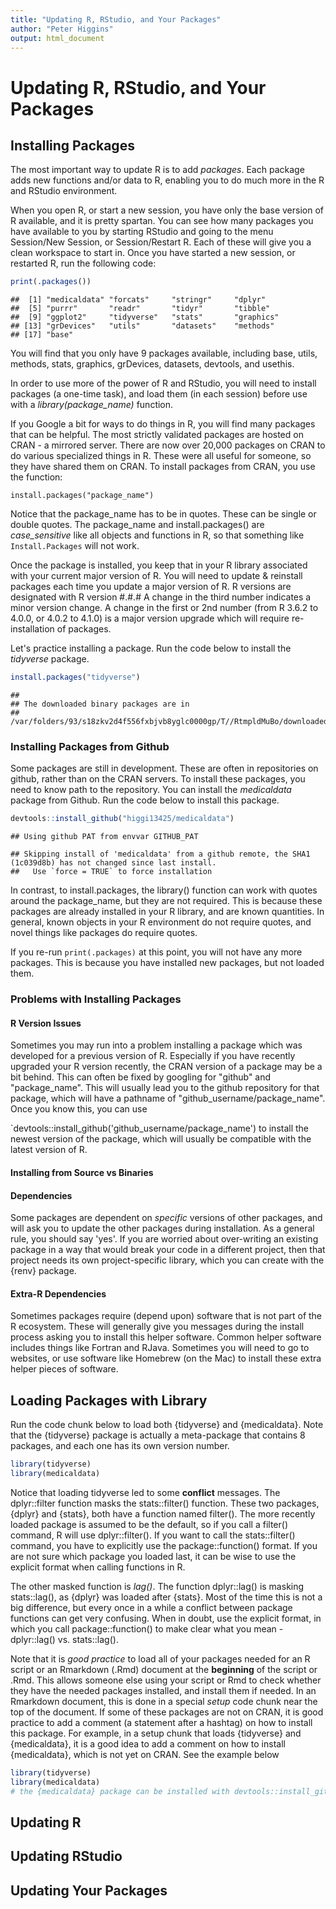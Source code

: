 ```yaml
---
title: "Updating R, RStudio, and Your Packages"
author: "Peter Higgins"
output: html_document
---
```




# Updating R, RStudio, and Your Packages

## Installing Packages
The most important way to update R is to add _packages_. Each package adds new functions and/or data to R, enabling you to do much more in the R and RStudio environment.

When you open R, or start a new session, you have only the base version of R available, and it is pretty spartan. You can see how many packages you have available to you by starting RStudio and going to the menu Session/New Session, or Session/Restart R. Each of these will give you a clean workspace to start in. Once you have started a new session, or restarted R, run the following code:


```r
print(.packages())
```

```
##  [1] "medicaldata" "forcats"     "stringr"     "dplyr"      
##  [5] "purrr"       "readr"       "tidyr"       "tibble"     
##  [9] "ggplot2"     "tidyverse"   "stats"       "graphics"   
## [13] "grDevices"   "utils"       "datasets"    "methods"    
## [17] "base"
```

You will find that you only have 9 packages available, including base, utils, methods, stats, graphics, grDevices, datasets, devtools, and usethis.   

In order to use more of the power of R and RStudio, you will need to install packages (a one-time task), and load them (in each session) before use with a _library(package_name)_ function.

If you Google a bit for ways to do things in R, you will find many packages that can be helpful. The most strictly validated packages are hosted on CRAN - a mirrored server. There are now over 20,000 packages on CRAN to do various specialized things in R. These were all useful for someone, so they have shared them on CRAN. To install packages from CRAN, you use the function:

`install.packages("package_name")`

Notice that the package_name has to be in quotes. These can be single or double quotes. The package_name and install.packages() are _case_sensitive_ like all objects and functions in R, so that something like `Install.Packages` will not work.

Once the package is installed, you keep that in your R library associated with your current major version of R. You will need to update & reinstall packages each time you update a major version of R. R versions are designated with R version #.#.#  A change in the third number indicates a minor version change. A change in the first or 2nd number (from R 3.6.2 to 4.0.0, or 4.0.2 to 4.1.0) is a major version upgrade which will require re-installation of packages.

Let's practice installing a package. Run the code below to install the _tidyverse_ package.


```r
install.packages("tidyverse")
```

```
## 
## The downloaded binary packages are in
## 	/var/folders/93/s18zkv2d4f556fxbjvb8yglc0000gp/T//RtmpldMuBo/downloaded_packages
```

### Installing Packages from Github
Some packages are still in development. These are often in repositories on github, rather than on the CRAN servers. To install these packages, you need to know path to the repository. You can install the _medicaldata_ package from Github. Run the code below to install this package.


```r
devtools::install_github("higgi13425/medicaldata")
```

```
## Using github PAT from envvar GITHUB_PAT
```

```
## Skipping install of 'medicaldata' from a github remote, the SHA1 (1c039d8b) has not changed since last install.
##   Use `force = TRUE` to force installation
```

In contrast, to install.packages, the library() function can work with quotes around the package_name, but they are not required. This is because these packages are already installed in your R library, and are known quantities. In general, known objects in your R environment do not require quotes, and novel things like packages do require quotes.

If you re-run `print(.packages)` at this point, you will not have any more packages. This is because you have installed new packages, but not loaded them.

### Problems with Installing Packages

#### R Version Issues
Sometimes you may run into a problem installing a package which was developed for a previous version of R. Especially if you have recently upgraded your R version recently, the CRAN version of a package may be a bit behind. This can often be fixed by googling for "github" and "package_name". This will usually lead you to the github repository for that package, which will have a pathname of "github_username/package_name". Once you know this, you can use

`devtools::install_github('github_username/package_name') to install the newest version of the package, which will usually be compatible with the latest version of R.

#### Installing from Source vs Binaries

#### Dependencies
Some packages are dependent on *specific* versions of other packages, and will ask you to update the other packages during installation. As a general rule, you should say 'yes'. If you are worried about over-writing an existing package in a way that would break your code in a different project, then that project needs its own project-specific library, which you can create with the {renv} package.

#### Extra-R Dependencies
Sometimes packages require (depend upon) software that is not part of the R ecosystem. These will generally give you messages during the install process asking you to install this helper software. Common helper software includes things like Fortran and RJava. Sometimes you will need to go to websites, or use software like Homebrew (on the Mac) to install these extra helper pieces of software. 

## Loading Packages with Library

Run the code chunk below to load both {tidyverse} and {medicaldata}. Note that the {tidyverse} package is actually a meta-package that contains 8 packages, and each one has its own version number.


```r
library(tidyverse)
library(medicaldata)
```
Notice that loading tidyverse led to some **conflict** messages. The dplyr::filter function masks the stats::filter() function. These two packages, {dplyr} and {stats}, both have a function named filter(). The more recently loaded package is assumed to be the default, so if you call a filter() command, R will use dplyr::filter(). If you want to call the stats::filter() command, you have to explicitly use the package::function() format. If you are not sure which package you loaded last, it can be wise to use the explicit format when calling functions in R.

The other masked function is _lag()_. The function dplyr::lag() is masking stats::lag(), as {dplyr} was loaded after {stats}. Most of the time this is not a big difference, but every once in a while a conflict between package functions can get very confusing. When in doubt, use the explicit format, in which you call package::function() to make clear what you mean - dplyr::lag() vs. stats::lag().

Note that it is *good practice* to load all of your packages needed for an R script or an Rmarkdown (.Rmd) document at the **beginning** of the script or .Rmd. This allows someone else using your script or Rmd to check whether they have the needed packages installed, and install them if needed. In an Rmarkdown document, this is done in a special _setup_ code chunk near the top of the document. If some of these packages are not on CRAN, it is good practice to add a comment (a statement after a hashtag) on how to install this package. For example, in a setup chunk that loads {tidyverse} and {medicaldata}, it is a good idea to add a comment on how to install {medicaldata}, which is not yet on CRAN. See the example below


```r
library(tidyverse)
library(medicaldata)
# the {medicaldata} package can be installed with devtools::install_github('higgi13425/medicaldata')
```

## Updating R


## Updating RStudio


## Updating Your Packages
